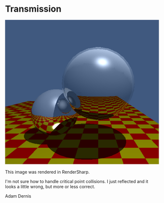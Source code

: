 # Transmission

![image](Transmission.png)

This image was rendered in RenderSharp. 

I'm not sure how to handle critical point collisions. I just reflected and it looks a little wrong, but more or less correct.

Adam Dernis